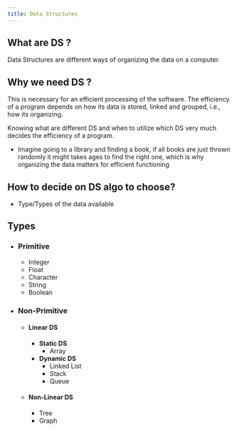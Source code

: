 ```yaml
---
title: Data Structures
---
```


## What are DS ?
Data Structures are different ways of organizing the data on a computer. 
## Why we need DS ?  
This is necessary for an efficient processing of the software. The efficiency of a program depends on how its data is stored, linked and grouped, i.e., how its organizing.

Knowing what are different DS and when to utilize which DS very much decides the efficiency of a program.

- Imagine going to a library and finding a book, if all books are just thrown randomly it might takes ages to find the right one, which is why organizing the data matters for efficient functioning  
## How to decide on DS algo to choose?
- Type/Types of the data available
## Types
- ### Primitive 
	- Integer
	- Float
	- Character
	- String
	- Boolean
- ### Non-Primitive
	- #### Linear DS
		- **Static DS**
			- Array
		- **Dynamic DS**
			- Linked List
			- Stack
			- Queue
	- #### Non-Linear DS
		- Tree
		- Graph
